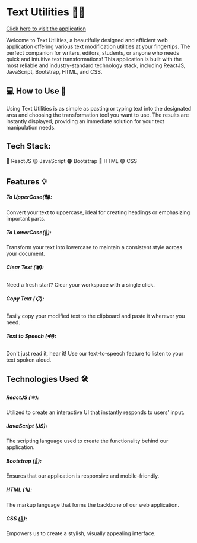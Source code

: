 # Text Utilities 📝🔧
[Click here to visit the application](https://samara6855.github.io/Text-Utilities/)

Welcome to Text Utilities, a beautifully designed and efficient web application offering various text modification utilities at your fingertips. The perfect companion for writers, editors, students, or anyone who needs quick and intuitive text transformations! This application is built with the most reliable and industry-standard technology stack, including ReactJS, JavaScript, Bootstrap, HTML, and CSS.

<h2>💻 How to Use 🎈</h2>
Using Text Utilities is as simple as pasting or typing text into the designated area and choosing the transformation tool you want to use. The results are instantly displayed, providing an immediate solution for your text manipulation needs.

<h2>Tech Stack:</h2>
🔵 ReactJS
🟡 JavaScript
🟠 Bootstrap
🔴 HTML
🟢 CSS

<h2>Features 💡</h2>
<h5>To UpperCase(🔠):</h5> Convert your text to uppercase, ideal for creating headings or emphasizing important parts.
<h5>To LowerCase(🔡):</h5> Transform your text into lowercase to maintain a consistent style across your document.
<h5>Clear Text (🗑️):</h5> Need a fresh start? Clear your workspace with a single click.
<h5>Copy Text (📋):</h5> Easily copy your modified text to the clipboard and paste it wherever you need.
<h5>Text to Speech (🔊):</h5> Don't just read it, hear it! Use our text-to-speech feature to listen to your text spoken aloud.

<h2>Technologies Used 🛠️</h2>
<h5>ReactJS (⚛️):</h5> Utilized to create an interactive UI that instantly responds to users' input.
<h5>JavaScript (JS):</h5> The scripting language used to create the functionality behind our application.
<h5>Bootstrap (👢):</h5> Ensures that our application is responsive and mobile-friendly.
<h5>HTML (🔤):</h5> The markup language that forms the backbone of our web application.
<h5>CSS (🎨):</h5> Empowers us to create a stylish, visually appealing interface.
